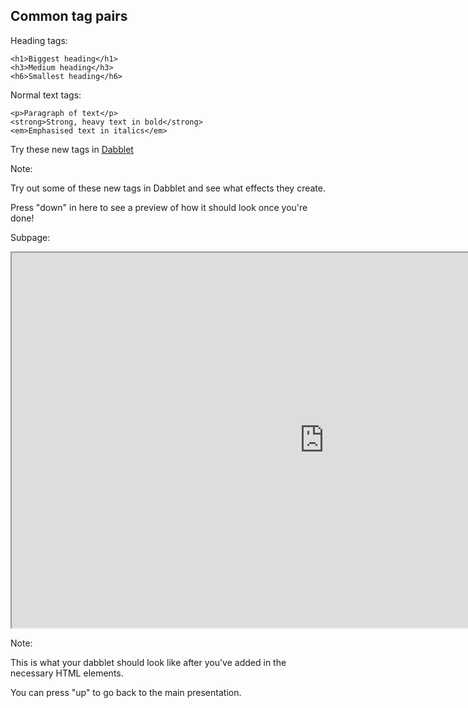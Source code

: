 ## Common tag pairs

Heading tags:

	<h1>Biggest heading</h1>
	<h3>Medium heading</h3>
	<h6>Smallest heading</h6>

Normal text tags:

	<p>Paragraph of text</p>
	<strong>Strong, heavy text in bold</strong>
	<em>Emphasised text in italics</em>

Try these new tags in [Dabblet](http://dabblet.com/gist/8eebcbda8010a850dc4c)<!-- .element: target="_blank" -->




Note:

Try out some of these new tags in Dabblet and see what effects they create.

Press "down" in here to see a preview of how it should look once you're done!




Subpage:

<iframe src="http://result.dabblet.com/gist/0ba5c85c8d1cf0ec1a42" width="1000" height="600"></iframe>


Note:

This is what your dabblet should look like after you've added in the necessary HTML elements.

You can press "up" to go back to the main presentation.